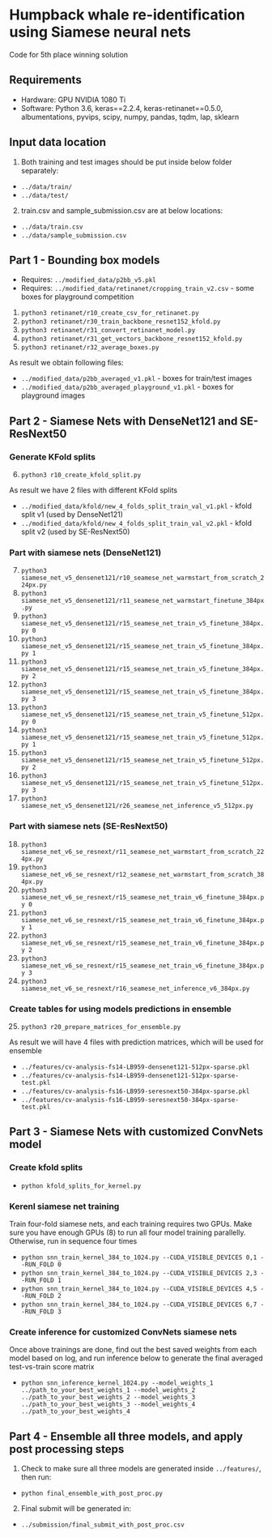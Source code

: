 # Humpback whale re-identification using Siamese neural nets

Code for 5th place winning solution

## Requirements

* Hardware: GPU NVIDIA 1080 Ti
* Software: Python 3.6, keras==2.2.4, keras-retinanet==0.5.0, albumentations, pyvips, scipy, numpy, pandas, tqdm, lap, sklearn

## Input data location

1) Both training and test images should be put inside below folder separately: 
* `../data/train/`
* `../data/test/`

2) train.csv and sample_submission.csv are at below locations: 
* `../data/train.csv`
* `../data/sample_submission.csv`

## Part 1 - Bounding box models 

* Requires: `../modified_data/p2bb_v5.pkl`
* Requires: `../modified_data/retinanet/cropping_train_v2.csv` - some boxes for playground competition

1) `python3 retinanet/r10_create_csv_for_retinanet.py`
2) `python3 retinanet/r30_train_backbone_resnet152_kfold.py`
3) `python3 retinanet/r31_convert_retinanet_model.py`
4) `python3 retinanet/r31_get_vectors_backbone_resnet152_kfold.py`
5) `python3 retinanet/r32_average_boxes.py`

As result we obtain following files:
* `../modified_data/p2bb_averaged_v1.pkl` - boxes for train/test images
* `../modified_data/p2bb_averaged_playground_v1.pkl` - boxes for playground images

## Part 2 - Siamese Nets with DenseNet121 and SE-ResNext50

### Generate KFold splits
6) `python3 r10_create_kfold_split.py`

As result we have 2 files with different KFold splits
* `../modified_data/kfold/new_4_folds_split_train_val_v1.pkl` - kfold split v1 (used by DenseNet121)
* `../modified_data/kfold/new_4_folds_split_train_val_v2.pkl` - kfold split v2 (used by SE-ResNext50)

### Part with siamese nets (DenseNet121)
7) `python3 siamese_net_v5_densenet121/r10_seamese_net_warmstart_from_scratch_224px.py`
8) `python3 siamese_net_v5_densenet121/r11_seamese_net_warmstart_finetune_384px.py`
9) `python3 siamese_net_v5_densenet121/r15_seamese_net_train_v5_finetune_384px.py 0`
10) `python3 siamese_net_v5_densenet121/r15_seamese_net_train_v5_finetune_384px.py 1`
11) `python3 siamese_net_v5_densenet121/r15_seamese_net_train_v5_finetune_384px.py 2`
12) `python3 siamese_net_v5_densenet121/r15_seamese_net_train_v5_finetune_384px.py 3`
13) `python3 siamese_net_v5_densenet121/r15_seamese_net_train_v5_finetune_512px.py 0`
14) `python3 siamese_net_v5_densenet121/r15_seamese_net_train_v5_finetune_512px.py 1`
15) `python3 siamese_net_v5_densenet121/r15_seamese_net_train_v5_finetune_512px.py 2`
16) `python3 siamese_net_v5_densenet121/r15_seamese_net_train_v5_finetune_512px.py 3`
17) `python3 siamese_net_v5_densenet121/r26_seamese_net_inference_v5_512px.py`

### Part with siamese nets (SE-ResNext50)
18) `python3 siamese_net_v6_se_resnext/r11_seamese_net_warmstart_from_scratch_224px.py`
19) `python3 siamese_net_v6_se_resnext/r12_seamese_net_warmstart_from_scratch_384px.py`
20) `python3 siamese_net_v6_se_resnext/r15_seamese_net_train_v6_finetune_384px.py 0`
21) `python3 siamese_net_v6_se_resnext/r15_seamese_net_train_v6_finetune_384px.py 1`
22) `python3 siamese_net_v6_se_resnext/r15_seamese_net_train_v6_finetune_384px.py 2`
23) `python3 siamese_net_v6_se_resnext/r15_seamese_net_train_v6_finetune_384px.py 3`
24) `python3 siamese_net_v6_se_resnext/r16_seamese_net_inference_v6_384px.py`

### Create tables for using models predictions in ensemble
25) `python3 r20_prepare_matrices_for_ensemble.py`

As result we will have 4 files with prediction matrices, which will be used for ensemble
* `../features/cv-analysis-fs14-LB959-densenet121-512px-sparse.pkl`
* `../features/cv-analysis-fs14-LB959-densenet121-512px-sparse-test.pkl`
* `../features/cv-analysis-fs16-LB959-seresnext50-384px-sparse.pkl`
* `../features/cv-analysis-fs16-LB959-seresnext50-384px-sparse-test.pkl`

## Part 3 - Siamese Nets with customized ConvNets model

### Create kfold splits 
* `python kfold_splits_for_kernel.py`

### Kerenl siamese net training

Train four-fold siamese nets, and each training requires two GPUs. Make sure you have enough GPUs (8) to run all four model training parallelly. Otherwise, run in sequence four times

* `python snn_train_kernel_384_to_1024.py --CUDA_VISIBLE_DEVICES 0,1 --RUN_FOLD 0`
* `python snn_train_kernel_384_to_1024.py --CUDA_VISIBLE_DEVICES 2,3 --RUN_FOLD 1`
* `python snn_train_kernel_384_to_1024.py --CUDA_VISIBLE_DEVICES 4,5 --RUN_FOLD 2`
* `python snn_train_kernel_384_to_1024.py --CUDA_VISIBLE_DEVICES 6,7 --RUN_FOLD 3`

### Create inference for customized ConvNets siamese nets

Once above trainings are done, find out the best saved weights from each model based on log, and run inference below to generate the final averaged test-vs-train score matrix 

* `python snn_inference_kernel_1024.py --model_weights_1 ../path_to_your_best_weights_1 --model_weights_2 ../path_to_your_best_weights_2 --model_weights_3 ../path_to_your_best_weights_3 --model_weights_4 ../path_to_your_best_weights_4`

## Part 4 - Ensemble all three models, and apply post processing steps 

1) Check to make sure all three models are generated inside `../features/`, then run: 
* `python final_ensemble_with_post_proc.py`

2) Final submit will be generated in: 
* `../submission/final_submit_with_post_proc.csv`

